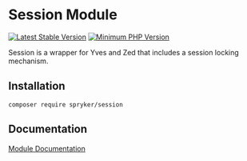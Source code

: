 # Session Module
[![Latest Stable Version](https://poser.pugx.org/spryker/session/v/stable.svg)](https://packagist.org/packages/spryker/session)
[![Minimum PHP Version](https://img.shields.io/badge/php-%3E%3D%207.4-8892BF.svg)](https://php.net/)

Session is a wrapper for Yves and Zed that includes a session locking mechanism.

## Installation

```
composer require spryker/session
```

## Documentation

[Module Documentation](https://docs.spryker.com)
